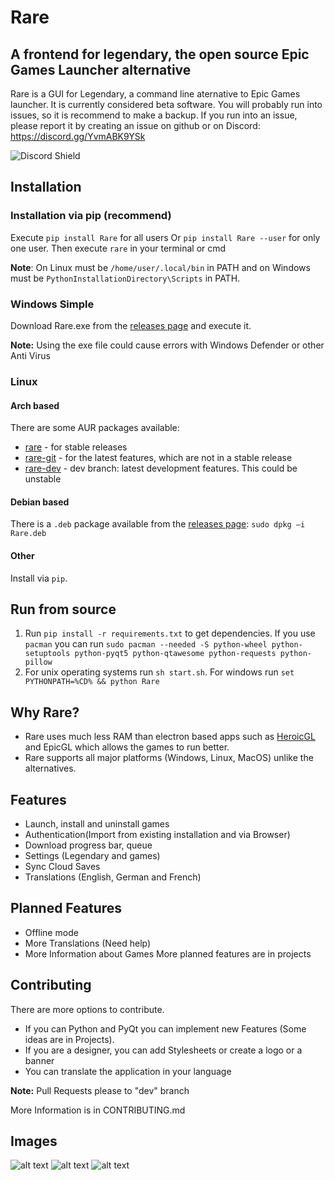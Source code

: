 # Rare

## A frontend for legendary, the open source Epic Games Launcher alternative

Rare is a GUI for Legendary, a command line aternative to Epic Games launcher. 
It is currently considered beta software. You will probably run into issues, so it is
recommend to make a backup. If you run into an issue, please report it by creating an issue on github or on Discord: https://discord.gg/YvmABK9YSk 

![Discord Shield](https://discordapp.com/api/guilds/826881530310819914/widget.png?style=shield)

## Installation

### Installation via pip (recommend)

Execute `pip install Rare` for all users Or `pip install Rare --user` for only one user. Then execute `rare` in your terminal or cmd

**Note**: On Linux must be `/home/user/.local/bin` in PATH and on Windows must be `PythonInstallationDirectory\Scripts` in PATH. 

### Windows Simple

Download Rare.exe from the [releases page](https://github.com/Dummerle/Rare/releases) and execute it. 

**Note:**
Using the exe file could cause errors with Windows Defender or other Anti Virus

### Linux

#### Arch based

There are some AUR packages available:
 - [rare](https://aur.archlinux.org/packages/rare) - for stable releases
 - [rare-git](https://aur.archlinux.org/packages/rare-git) - for the latest features, which are not in a stable release
 - [rare-dev](https://aur.archlinux.org/packages/rare-dev) - dev branch: latest development features. This could be unstable

#### Debian based

There is a `.deb` package available from the [releases page](https://github.com/Dummerle/Rare/releases): `sudo dpkg –i Rare.deb`

#### Other

Install via `pip`.

## Run from source
1. Run `pip install -r requirements.txt` to get dependencies. If you use `pacman` you can run `sudo pacman --needed -S python-wheel python-setuptools python-pyqt5 python-qtawesome python-requests python-pillow`
2. For unix operating systems run `sh start.sh`. For windows run `set PYTHONPATH=%CD% && python Rare`

## Why Rare?

- Rare uses much less RAM than electron based apps such as [HeroicGL](https://github.com/Heroic-Games-Launcher/HeroicGamesLauncher) and EpicGL which allows the games to run better.
- Rare supports all major platforms (Windows, Linux, MacOS) unlike the alternatives.

## Features

- Launch, install and uninstall games
- Authentication(Import from existing installation and via Browser)
- Download progress bar, queue
- Settings (Legendary and games)
- Sync Cloud Saves
- Translations (English, German and French)

## Planned Features
- Offline mode
- More Translations (Need help)
- More Information about Games
More planned features are in projects

## Contributing
There are more options to contribute. 
- If you can Python and PyQt you can implement new Features (Some ideas are in Projects).
- If you are a designer, you can add Stylesheets or create a logo or a banner
- You can translate the application in your language

**Note:** Pull Requests please to "dev" branch

More Information is in CONTRIBUTING.md

## Images

![alt text](https://github.com/Dummerle/Rare/blob/main/Screenshots/Rare.png?raw=true)
![alt text](https://github.com/Dummerle/Rare/blob/main/Screenshots/GameInfo.png?raw=true)
![alt text](https://github.com/Dummerle/Rare/blob/main/Screenshots/RareSettings.png?raw=true)

